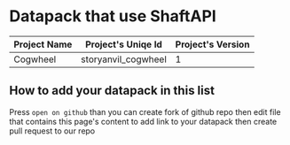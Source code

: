 <fromDevsToDevs></fromDevsToDevs>

# Datapack that use ShaftAPI

| Project Name | Project's Uniqe Id | Project's Version |
|-|-|-|
| <a onclick="$story.to('/wiki/wiki.html?p=wiki/projects/cogwheel/home')">Cogwheel</a> | storyanvil_cogwheel | 1 |


## How to add your datapack in this list

Press `open on github` than you can create fork of github repo then edit file that contains this page's content to add link to your datapack then create pull request to our repo
